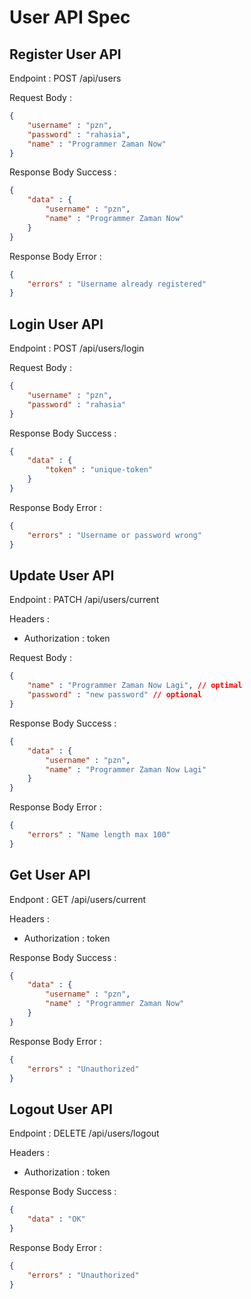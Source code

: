 # User API Spec

## Register User API

Endpoint : POST /api/users

Request Body :

```json
{
    "username" : "pzn",
    "password" : "rahasia",
    "name" : "Programmer Zaman Now"
}
```

Response Body Success :

```json
{
    "data" : {
        "username" : "pzn",
        "name" : "Programmer Zaman Now"
    }
}
```

Response Body Error :

```json
{
    "errors" : "Username already registered"
}
```

## Login User API

Endpoint : POST /api/users/login

Request Body :

```json
{
    "username" : "pzn",
    "password" : "rahasia"
}
```

Response Body Success :

```json
{
    "data" : {
        "token" : "unique-token"
    }
}
```

Response Body Error :

```json
{
    "errors" : "Username or password wrong"
}
```

## Update User API

Endpoint : PATCH /api/users/current

Headers :
- Authorization : token

Request Body :

```json
{
    "name" : "Programmer Zaman Now Lagi", // optimal
    "password" : "new password" // optional
}
```

Response Body Success :

```json
{
    "data" : {
        "username" : "pzn",
        "name" : "Programmer Zaman Now Lagi"
    }
}
```

Response Body Error :

```json
{
    "errors" : "Name length max 100"
}
```

## Get User API

Endpont : GET /api/users/current

Headers :
- Authorization : token

Response Body Success :

```json
{
    "data" : {
        "username" : "pzn",
        "name" : "Programmer Zaman Now"
    }
}
```

Response Body Error :

```json
{
    "errors" : "Unauthorized"
}
```

## Logout User API

Endpoint : DELETE /api/users/logout

Headers :
- Authorization : token

Response Body Success :

```json
{
    "data" : "OK"
}
```

Response Body Error :

```json
{
    "errors" : "Unauthorized"
}
```